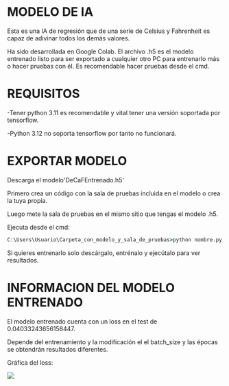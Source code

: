 # MODELO DE IA 

Esta es una IA de regresión que de una serie de Celsius y Fahrenheit es capaz de adivinar todos los demás valores.

Ha sido desarrollada en Google Colab. El archivo .h5 es el modelo entrenado listo para ser exportado a cualquier otro PC para entrenarlo más o hacer pruebas con él. Es recomendable hacer pruebas desde el cmd.

# REQUISITOS

-Tener python 3.11 es recomendable y vital tener una versión soportada por tensorflow.

-Python 3.12 no soporta tensorflow por tanto no funcionará.

# EXPORTAR MODELO

Descarga el modelo'DeCaFEntrenado.h5'

Primero crea un código con la sala de pruebas incluida en el modelo o crea la tuya propia.

Luego mete la sala de pruebas en el mismo sitio que tengas el modelo .h5.

Ejecuta desde el cmd:

```cmd
C:\Users\Usuario\Carpeta_con_modelo_y_sala_de_pruebas>python nombre.py

```

Si quieres entrenarlo solo descárgalo, entrénalo y ejecútalo para ver resultados.

# INFORMACION DEL MODELO ENTRENADO

El modelo entrenado cuenta con un loss en el test de 0.04033243656158447.

Depende del entrenamiento y la modificación el el batch_size y las épocas se obtendrán resultados diferentes.

Gráfica del loss:

![](https://github.com/Miguelsanher/IA/blob/main/De_Celsius_A_Fahrenheit/Gr%C3%A1fica_del_loss.png)
